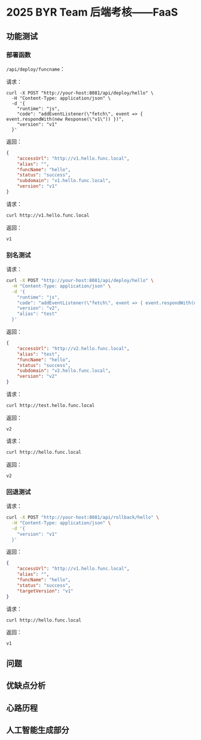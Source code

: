 # 2025 BYR Team 后端考核——FaaS

## 功能测试

### 部署函数

`/api/deploy/funcname`：

请求：

```shell
curl -X POST "http://your-host:8081/api/deploy/hello" \
  -H "Content-Type: application/json" \
  -d '{
    "runtime": "js",
    "code": "addEventListener(\"fetch\", event => { event.respondWith(new Response(\"v1\")) })",
    "version": "v1"
  }'
```

返回：

```json
{
    "accessUrl": "http://v1.hello.func.local",
    "alias": "",
    "funcName": "hello",
    "status": "success",
    "subdomain": "v1.hello.func.local",
    "version": "v1"
}
```

请求：

```sh
curl http://v1.hello.func.local
```

返回：

```
v1
```

### 别名测试

请求：

```sh
curl -X POST "http://your-host:8081/api/deploy/hello" \
  -H "Content-Type: application/json" \
  -d '{
    "runtime": "js",
    "code": "addEventListener(\"fetch\", event => { event.respondWith(new Response(\"v2\")) })",
    "version": "v2",
    "alias": "test"
  }'
```

返回：

```json
{
    "accessUrl": "http://v2.hello.func.local",
    "alias": "test",
    "funcName": "hello",
    "status": "success",
    "subdomain": "v2.hello.func.local",
    "version": "v2"
}
```

请求：

```sh
curl http://test.hello.func.local
```

返回：

```
v2
```

请求：

```sh
curl http://hello.func.local
```

返回：

```
v2
```

### 回退测试

请求：

```sh
curl -X POST "http://your-host:8081/api/rollback/hello" \
  -H "Content-Type: application/json" \
  -d '{
    "version": "v1"
  }'
```

返回：

```json
{
    "accessUrl": "http://v1.hello.func.local",
    "alias": "",
    "funcName": "hello",
    "status": "success",
    "targetVersion": "v1"
}
```

请求：

```sh
curl http://hello.func.local
```

返回：

```
v1
```

## 问题

## 优缺点分析

## 心路历程

## 人工智能生成部分
